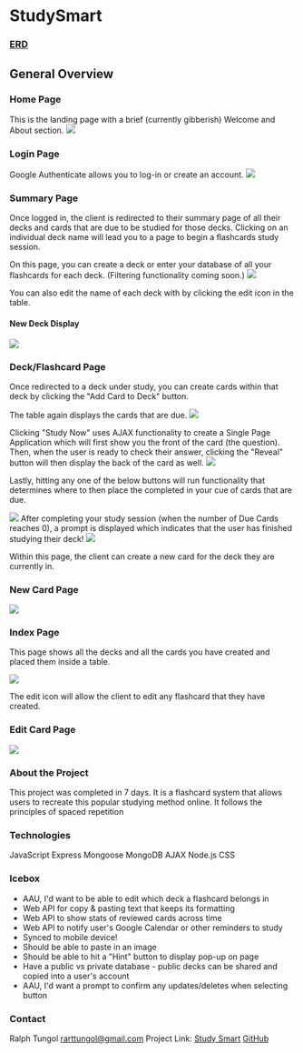 # StudySmart

### [ERD](https://lucid.app/lucidchart/e1d23b75-c25d-4681-91cd-c31ec40cab05/edit?beaconFlowId=408F2C67D29B6685&invitationId=inv_f7ef3cbb-b87a-4de1-9773-822efb27bdd5&page=0_0#)

## General Overview

### Home Page

This is the landing page with a brief (currently gibberish) Welcome and About section.
<img src="https://i.imgur.com/ty9v1os.png">

### Login Page

Google Authenticate allows you to log-in or create an account.
<img src="https://i.imgur.com/kdB0rkS.png">

### Summary Page

Once logged in, the client is redirected to their summary page of all their decks and cards that are due to be studied for those decks. Clicking on an individual deck name will lead you to a page to begin a flashcards study session.

On this page, you can create a deck or enter your database of all your flashcards for each deck. (Filtering functionality coming soon.)
<img src="https://i.imgur.com/qlTOdFG.png">

You can also edit the name of each deck with by clicking the edit icon in the table.

#### New Deck Display

<img src="https://i.imgur.com/gYS7ySQ.png">

### Deck/Flashcard Page

Once redirected to a deck under study, you can create cards within that deck by clicking the "Add Card to Deck" button.

The table again displays the cards that are due.
<img src="https://i.imgur.com/XyFQc7I.png">

Clicking "Study Now" uses AJAX functionality to create a Single Page Application which will first show you the front of the card (the question). Then, when the user is ready to check their answer, clicking the "Reveal" button will then display the back of the card as well.
<img src="https://i.imgur.com/U1aB9Vh.png">

Lastly, hitting any one of the below buttons will run functionality that determines where to then place the completed in your cue of cards that are due.

<img src="https://i.imgur.com/eFMEuMT.png">
After completing your study session (when the number of Due Cards reaches 0), a prompt is displayed which indicates that the user has finished studying their deck!

<img src="https://i.imgur.com/PHEGXl1.png">

Within this page, the client can create a new card for the deck they are currently in.

### New Card Page

<img src="https://i.imgur.com/FjwcwzV.png">

### Index Page

This page shows all the decks and all the cards you have created and placed them inside a table.

<img src="https://i.imgur.com/oPXKffZ.png">

The edit icon will allow the client to edit any flashcard that they have created.

### Edit Card Page

<img src="https://i.imgur.com/C0WK9S1.png">

### About the Project

This project was completed in 7 days. It is a flashcard system that allows users to recreate this popular studying method online. It follows the principles of spaced repetition

### Technologies

JavaScript
Express
Mongoose
MongoDB
AJAX
Node.js
CSS

### Icebox

- AAU, I'd want to be able to edit which deck a flashcard belongs in
- Web API for copy & pasting text that keeps its formatting
- Web API to show stats of reviewed cards across time
- Web API to notify user's Google Calendar or other reminders to study
- Synced to mobile device!
- Should be able to paste in an image
- Should be able to hit a "Hint" button to display pop-up on page
- Have a public vs private database - public decks can be shared and copied into a user's account
- AAU, I'd want a prompt to confirm any updates/deletes when selecting button

### Contact

Ralph Tungol [rarttungol@gmail.com]()
Project Link: [Study Smart](https://studysmart-11.herokuapp.com/)
[GitHub](https://github.com/tungolra)
